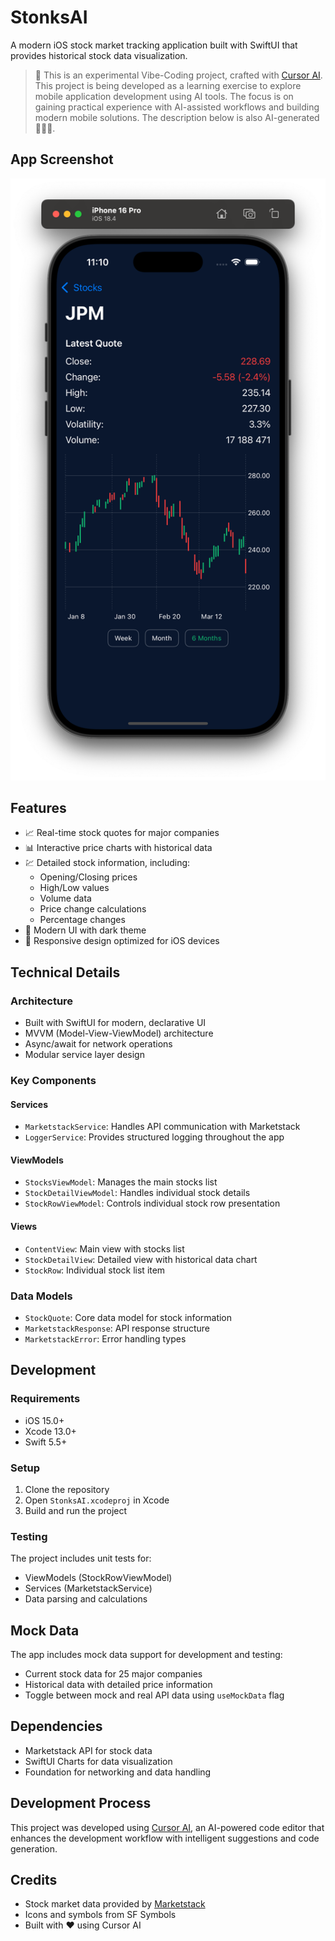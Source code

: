 # StonksAI

A modern iOS stock market tracking application built with SwiftUI that provides historical stock data visualization.

> 🎵 This is an experimental Vibe-Coding project, crafted with [Cursor AI](https://cursor.sh/). This project is being developed as a learning exercise to explore mobile application development using AI tools. The focus is on gaining practical experience with AI-assisted workflows and building modern mobile solutions.
> The description below is also AI-generated 🦾🦾🦾.

## App Screenshot

![StonksAI App Screenshot](screenshot.png)

## Features

- 📈 Real-time stock quotes for major companies
- 📊 Interactive price charts with historical data
- 💹 Detailed stock information, including:
  - Opening/Closing prices
  - High/Low values
  - Volume data
  - Price change calculations
  - Percentage changes
- 🎨 Modern UI with dark theme
- 📱 Responsive design optimized for iOS devices

## Technical Details

### Architecture
- Built with SwiftUI for modern, declarative UI
- MVVM (Model-View-ViewModel) architecture
- Async/await for network operations
- Modular service layer design

### Key Components

#### Services
- `MarketstackService`: Handles API communication with Marketstack
- `LoggerService`: Provides structured logging throughout the app

#### ViewModels
- `StocksViewModel`: Manages the main stocks list
- `StockDetailViewModel`: Handles individual stock details
- `StockRowViewModel`: Controls individual stock row presentation

#### Views
- `ContentView`: Main view with stocks list
- `StockDetailView`: Detailed view with historical data chart
- `StockRow`: Individual stock list item

### Data Models
- `StockQuote`: Core data model for stock information
- `MarketstackResponse`: API response structure
- `MarketstackError`: Error handling types

## Development

### Requirements
- iOS 15.0+
- Xcode 13.0+
- Swift 5.5+

### Setup
1. Clone the repository
2. Open `StonksAI.xcodeproj` in Xcode
3. Build and run the project

### Testing
The project includes unit tests for:
- ViewModels (StockRowViewModel)
- Services (MarketstackService)
- Data parsing and calculations

## Mock Data
The app includes mock data support for development and testing:
- Current stock data for 25 major companies
- Historical data with detailed price information
- Toggle between mock and real API data using `useMockData` flag

## Dependencies
- Marketstack API for stock data
- SwiftUI Charts for data visualization
- Foundation for networking and data handling

## Development Process
This project was developed using [Cursor AI](https://cursor.sh/), an AI-powered code editor that enhances the development workflow with intelligent suggestions and code generation.

## Credits
- Stock market data provided by [Marketstack](https://marketstack.com/)
- Icons and symbols from SF Symbols
- Built with ❤️ using Cursor AI
